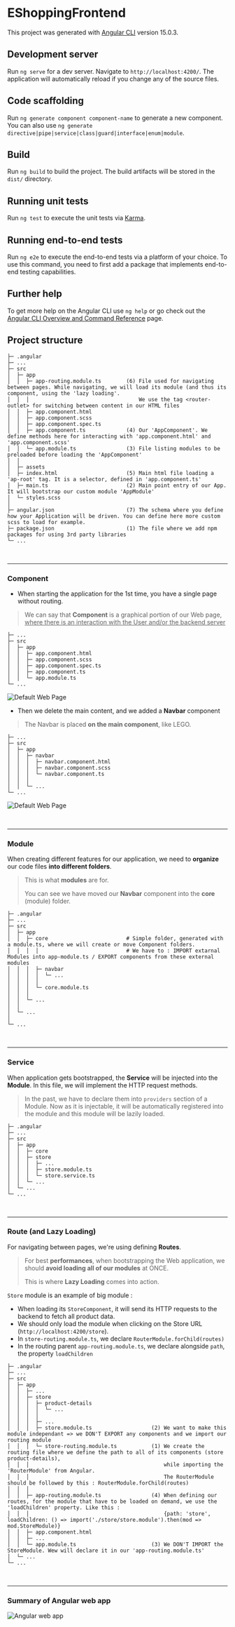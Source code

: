 # EShoppingFrontend

This project was generated with [Angular CLI](https://github.com/angular/angular-cli) version 15.0.3.

## Development server

Run `ng serve` for a dev server. Navigate to `http://localhost:4200/`. The application will automatically reload if you
change any of the source files.

## Code scaffolding

Run `ng generate component component-name` to generate a new component. You can also
use `ng generate directive|pipe|service|class|guard|interface|enum|module`.

## Build

Run `ng build` to build the project. The build artifacts will be stored in the `dist/` directory.

## Running unit tests

Run `ng test` to execute the unit tests via [Karma](https://karma-runner.github.io).

## Running end-to-end tests

Run `ng e2e` to execute the end-to-end tests via a platform of your choice. To use this command, you need to first add a
package that implements end-to-end testing capabilities.

## Further help

To get more help on the Angular CLI use `ng help` or go check out
the [Angular CLI Overview and Command Reference](https://angular.io/cli) page.

## Project structure

```
├─ .angular
├─ ...
├─ src
│  ├─ app
│  │  ├─ app-routing.module.ts        (6) File used for navigating between pages. While navigating, we will load its module (and thus its component, using the 'lazy loading'. 
│  │  │                                   We use the tag <router-outlet> for switching between content in our HTML files
│  │  ├─ app.component.html
│  │  ├─ app.component.scss
│  │  ├─ app.component.spec.ts
│  │  ├─ app.component.ts             (4) Our 'AppComponent'. We define methods here for interacting with 'app.component.html' and 'app.component.scss'
│  │  └─ app.module.ts                (3) File listing modules to be preloaded before loading the 'AppComponent'
│  │
│  ├─ assets
│  ├─ index.html                      (5) Main html file loading a 'ap-root' tag. It is a selector, defined in 'app.component.ts'
│  ├─ main.ts                         (2) Main point entry of our App. It will bootstrap our custom module 'AppModule'
│  └─ styles.scss
│
├─ angular.json                       (7) The schema where you define how your Application will be driven. You can define here more custom scss to load for example.
├─ package.json                       (1) The file where we add npm packages for using 3rd party libraries
└─ ...
```

&nbsp;

---

### Component

* When starting the application for the 1st time, you have a single page without routing.

> We can say that **Component** is a graphical portion of our Web page, <ins>where there is an interaction with the User
> and/or the backend server</ins>

```
├─ ...
├─ src
│  ├─ app
│  │  ├─ app.component.html
│  │  ├─ app.component.scss
│  │  ├─ app.component.spec.ts
│  │  ├─ app.component.ts
│  │  └─ app.module.ts 
└─ ...
```

![Default Web Page](./assets/images/Angular_Default_AppComponent_1.jpg)

* Then we delete the main content, and we added a **Navbar** component

> The Navbar is placed **on the main component**, like LEGO.

```
├─ ...
├─ src
│  ├─ app
│  │  ├─ navbar
│  │  │  ├─ navbar.component.html
│  │  │  ├─ navbar.component.scss
│  │  │  └─ navbar.component.ts
│  │  │
│  │  └─ ...
└─ ...
```

![Default Web Page](./assets/images/Navbar_Component_1.jpg)

&nbsp;

---

### Module

When creating different features for our application, we need to **organize** our code files **into different folders**.

> This is what **modules** are for.
>
> You can see we have moved our **Navbar** component into the **core** (module) folder.

```
├─ .angular
├─ ...
├─ src
│  ├─ app
│  │  ├─ core                         # Simple folder, generated with a module.ts, where we will create or move Component folders.
│  │  │  │                            # We have to : IMPORT extarnal Modules into app-module.ts / EXPORT components from these external modules
│  │  │  ├─ navbar
│  │  │  │  └─ ...
│  │  │  │
│  │  │  └─ core.module.ts
│  │  │ 
│  │  └─ ...           
│  │
│  └─ ...
│
└─ ...
```

&nbsp;

---

### Service

When application gets bootstrapped, the **Service** will be injected into the **Module**. In this file, we will
implement the HTTP request methods.

> In the past, we have to declare them into `providers` section of a Module. Now as it is injectable, it will be
> automatically registered into the module and this module will be lazily loaded.

```
├─ .angular
├─ ...
├─ src
│  ├─ app
│  │  ├─ core
│  │  ├─ store
│  │  │  ├─ ...
│  │  │  ├─ store.module.ts
│  │  │  └─ store.service.ts
│  │  └─ ...           
│  └─ ...
└─ ...
```

&nbsp;

---

### Route (and Lazy Loading)

For navigating between pages, we're using defining **Routes**.

> For best **performances**, when bootstrapping the Web application, we should **avoid loading all of our modules** at
> ONCE.
>
> This is where **Lazy Loading** comes into action.

`Store` module is an example of big module :

- When loading its `StoreComponent`, it will send its HTTP requests to the backend to fetch all product data.
- We should only load the module when clicking on the Store URL (`http://localhost:4200/store`).
- In `store-routing.module.ts`, we declare `RouterModule.forChild(routes)`
- In the routing parent `app-routing.module.ts`, we declare alongside `path`, the property `loadChildren`

```
├─ .angular
├─ ...
├─ src
│  ├─ app
│  │  ├─ ...
│  │  ├─ store
│  │  │  ├─ product-details
│  │  │  │  └─ ...
│  │  │  │
│  │  │  ├─ ...
│  │  │  ├─ store.module.ts                   (2) We want to make this module independant => we DON'T EXPORT any components and we import our routing module
│  │  │  └─ store-routing.module.ts           (1) We create the routing file where we define the path to all of its components (store product-details),
│  │  │                                           while importing the 'RouterModule' from Angular. 
│  │  │                                           The RouterModule should be followed by this : RouterModule.forChild(routes)
│  │  │ 
│  │  ├─ app-routing.module.ts                (4) When defining our routes, for the module that have to be loaded on demand, we use the 'loadChildren' property. Like this :
│  │  │                                           {path: 'store', loadChildren: () => import('./store/store.module').then(mod => mod.StoreModule)}
│  │  ├─ app.component.html
│  │  ├─ ...
│  │  └─ app.module.ts                        (3) We DON'T IMPORT the StoreModule. Wew will declare it in our 'app-routing.module.ts'          
│  └─ ...
└─ ...
```

&nbsp;

---

### Summary of Angular web app

![Angular web app](./assets/eCommerce-Angular.jpg)

